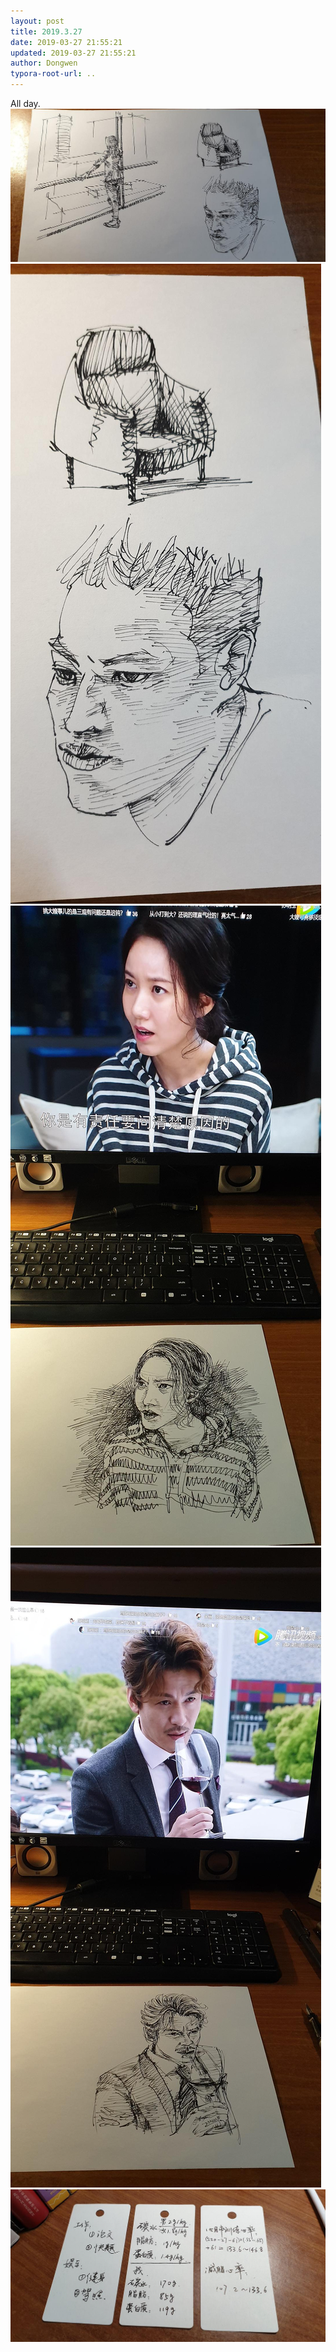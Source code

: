 ```yaml
---
layout: post
title: 2019.3.27
date: 2019-03-27 21:55:21
updated: 2019-03-27 21:55:21
author: Dongwen
typora-root-url: ..
---
```




All day.
     ![](/img/in-post/x59319697.jpg)
![](/img/in-post/x59319702.jpg)
![](/img/in-post/x59319700.jpg)
![](/img/in-post/x59319698.jpg)
![](/img/in-post/x59319701.jpg)

